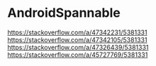# AndroidSpannable

https://stackoverflow.com/a/47342231/5381331
https://stackoverflow.com/a/47342105/5381331
https://stackoverflow.com/a/47326439/5381331
https://stackoverflow.com/a/45727769/5381331

